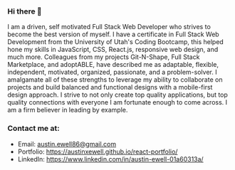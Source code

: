 ### Hi there 👋

I am a driven, self motivated Full Stack Web Developer who strives to become the best version of myself. I have a certificate in Full Stack Web Development from the University of Utah's Coding Bootcamp, this helped hone my skills in JavaScript, CSS, React.js, responsive web design, and much more. Colleagues from my projects Git-N-Shape, Full Stack Marketplace, and adoptABLE, have described me as adaptable, flexible, independent, motivated, organized, passionate, and a problem-solver. I amalgamate all of these strengths to leverage my ability to collaborate on projects and build balanced and functional designs with a mobile-first design approach. I strive to not only create top quality applications, but top quality connections with everyone I am fortunate enough to come across. I am a firm believer in leading by example.

### Contact me at:
* Email: austin.ewell86@gmail.com
* Portfolio: https://austinxewell.github.io/react-portfolio/
* LinkedIn: https://www.linkedin.com/in/austin-ewell-01a60313a/
